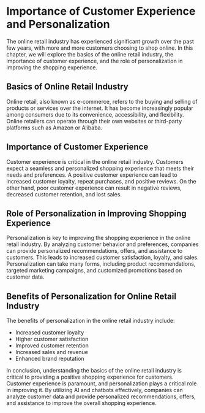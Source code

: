 Importance of Customer Experience and Personalization
==================================================================================================

The online retail industry has experienced significant growth over the past few years, with more and more customers choosing to shop online. In this chapter, we will explore the basics of the online retail industry, the importance of customer experience, and the role of personalization in improving the shopping experience.

Basics of Online Retail Industry
--------------------------------

Online retail, also known as e-commerce, refers to the buying and selling of products or services over the internet. It has become increasingly popular among consumers due to its convenience, accessibility, and flexibility. Online retailers can operate through their own websites or third-party platforms such as Amazon or Alibaba.

Importance of Customer Experience
---------------------------------

Customer experience is critical in the online retail industry. Customers expect a seamless and personalized shopping experience that meets their needs and preferences. A positive customer experience can lead to increased customer loyalty, repeat purchases, and positive reviews. On the other hand, poor customer experience can result in negative reviews, decreased customer retention, and lost sales.

Role of Personalization in Improving Shopping Experience
--------------------------------------------------------

Personalization is key to improving the shopping experience in the online retail industry. By analyzing customer behavior and preferences, companies can provide personalized recommendations, offers, and assistance to customers. This leads to increased customer satisfaction, loyalty, and sales. Personalization can take many forms, including product recommendations, targeted marketing campaigns, and customized promotions based on customer data.

Benefits of Personalization for Online Retail Industry
------------------------------------------------------

The benefits of personalization in the online retail industry include:

* Increased customer loyalty
* Higher customer satisfaction
* Improved customer retention
* Increased sales and revenue
* Enhanced brand reputation

In conclusion, understanding the basics of the online retail industry is critical to providing a positive shopping experience for customers. Customer experience is paramount, and personalization plays a critical role in improving it. By utilizing AI and chatbots effectively, companies can analyze customer data and provide personalized recommendations, offers, and assistance to improve the overall shopping experience.


